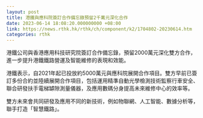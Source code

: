 ```yaml
---
layout: post
title: 港鐵與應科院簽訂合作備忘錄預留2千萬元深化合作
date: 2023-06-14 18:08:20.000000000 +08:00
link: https://news.rthk.hk/rthk/ch/component/k2/1704802-20230614.htm
categories: rthk
---
```


港鐵公司與香港應用科技研究院簽訂合作備忘錄，預留2000萬元深化雙方合作，進一步提升港鐵鐵路營運及智能維修的表現和效能。

港鐵表示，自2021年起已投放約5000萬元與應科院展開合作項目。雙方早前已簽訂多份合約並陸續展開合作項目，包括運用精準自動光學檢測技術監察行車安全、聯合研發扶手電梯罅隙測量儀器，及應用數碼分身提高未來維修中心的效率等。

雙方未來會共同研發及應用不同的新技術，例如物聯網、人工智能、數據分析等，聯手打造「智慧鐵路」。
